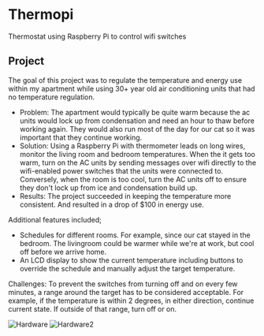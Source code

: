 # Thermopi
Thermostat using Raspberry Pi to control wifi switches

## Project

The goal of this project was to regulate the temperature and energy use within my apartment while using 30+ year old air conditioning units that had no temperature regulation.

* Problem: The apartment would typically be quite warm because the ac units would lock up from condensation and need an hour to thaw before working again. They would also run most of the day for our cat so it was important that they continue working.
* Solution: Using a Raspberry Pi with thermometer leads on long wires, monitor the living room and bedroom temperatures. When the it gets too warm, turn on the AC units by sending messages over wifi directly to the wifi-enabled power switches that the units were connected to. Conversely, when the room is too cool, turn the AC units off to ensure they don't lock up from ice and condensation build up.
* Results: The project succeeded in keeping the temperature more consistent. And resulted in a drop of $100 in energy use.

Additional features included;
* Schedules for different rooms. For example, since our cat stayed in the bedroom. The livingroom could be warmer while we're at work, but cool off before we arrive home.
* An LCD display to show the current temperature including buttons to override the schedule and manually adjust the target temperature.

Challenges: To prevent the switches from turning off and on every few minutes, a range around the target has to be considered acceptable. For example, if the temperature is within 2 degrees, in either direction, continue current state. If outside of that range, turn off or on.

![Hardware](https://i.imgur.com/ZxpBHLr.jpg)
![Hardware2](https://i.imgur.com/GmYq5sD.jpg)

